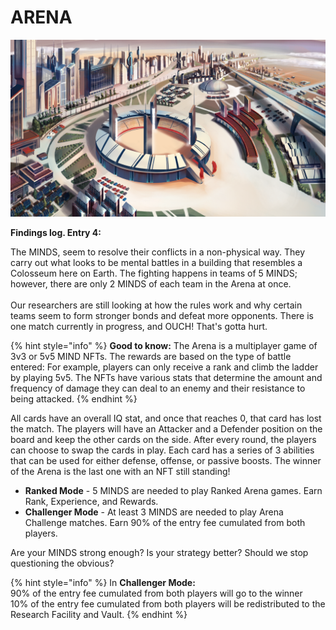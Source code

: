 # ARENA

![](../../../.gitbook/assets/BG.png)

**Findings log. Entry 4:**

The MINDS, seem to resolve their conflicts in a non-physical way. They carry out what looks to be mental battles in a building that resembles a Colosseum here on Earth. The fighting happens in teams of 5 MINDS; however, there are only 2 MINDS of each team in the Arena at once. \
\
Our researchers are still looking at how the rules work and why certain teams seem to form stronger bonds and defeat more opponents. There is one match currently in progress, and OUCH! That's gotta hurt.

{% hint style="info" %}
**Good to know:** The Arena is a multiplayer game of 3v3 or 5v5 MIND NFTs. The rewards are based on the type of battle entered: For example, players can only receive a rank and climb the ladder by playing 5v5. The NFTs have various stats that determine the amount and frequency of damage they can deal to an enemy and their resistance to being attacked.
{% endhint %}

All cards have an overall IQ stat, and once that reaches 0, that card has lost the match. The players will have an Attacker and a Defender position on the board and keep the other cards on the side. After every round, the players can choose to swap the cards in play. Each card has a series of 3 abilities that can be used for either defense, offense, or passive boosts. The winner of the Arena is the last one with an NFT still standing!

* **Ranked Mode** - 5 MINDS are needed to play Ranked Arena games. Earn Rank, Experience, and Rewards.
* **Challenger Mode** - At least 3 MINDS are needed to play Arena Challenge matches. Earn 90% of the entry fee cumulated from both players.

Are your MINDS strong enough? Is your strategy better? Should we stop questioning the obvious?

{% hint style="info" %}
In **Challenger Mode:**\
90% of the entry fee cumulated from both players will go to the winner \
10% of the entry fee cumulated from both players will be redistributed to the Research Facility and Vault.
{% endhint %}
